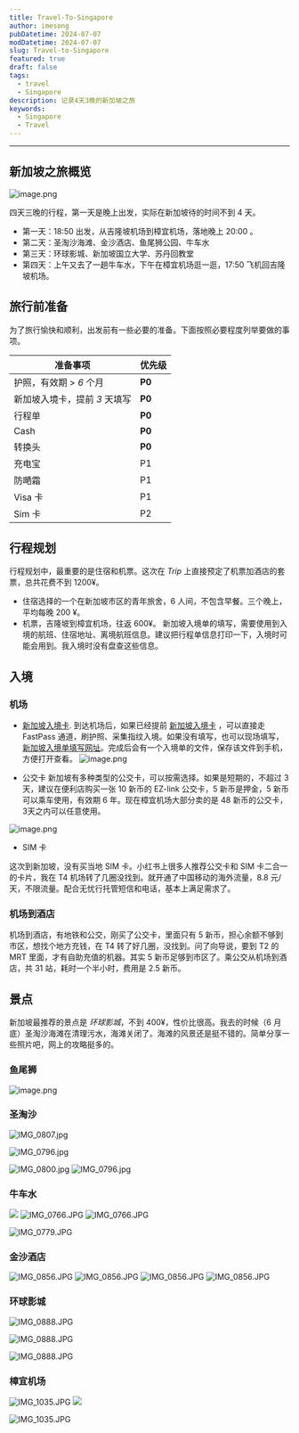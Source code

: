 ```yaml
---
title: Travel-To-Singapore
author: imesong
pubDatetime: 2024-07-07
modDatetime: 2024-07-07
slug: Travel-to-Singapore
featured: true
draft: false
tags:
  - travel
  - Singapore
description: 记录4天3晚的新加坡之旅
keywords:
  - Singapore
  - Travel
---
```


---

## 新加坡之旅概览

![image.png](https://img.imesong.com/file/9b7f55e6aac1241ced5e4.png)

四天三晚的行程，第一天是晚上出发，实际在新加坡待的时间不到 4 天。

- 第一天：18:50 出发，从吉隆坡机场到樟宜机场，落地晚上 20:00 。
- 第二天：圣淘沙海滩、金沙酒店、鱼尾狮公园、牛车水
- 第三天：环球影城、新加坡国立大学、苏丹回教堂
- 第四天：上午又去了一趟牛车水，下午在樟宜机场逛一逛，17:50 飞机回吉隆坡机场。

## 旅行前准备

为了旅行愉快和顺利，出发前有一些必要的准备。下面按照必要程度列举要做的事项。

| 准备事项                      | 优先级 |
| ----------------------------- | ------ |
| 护照，有效期 > _6_ 个月       | **P0** |
| 新加坡入境卡，提前 _3_ 天填写 | **P0** |
| 行程单                        | **P0** |
| Cash                          | **P0** |
| 转换头                        | **P0** |
| 充电宝                        | P1     |
| 防嗮霜                        | P1     |
| Visa 卡                       | P1     |
| Sim 卡                        | P2     |

## 行程规划

行程规划中，最重要的是住宿和机票。这次在 _Trip_ 上直接预定了机票加酒店的套票，总共花费不到 1200¥。

- 住宿选择的一个在新加坡市区的青年旅舍，6 人间，不包含早餐。三个晚上，平均每晚 200 ¥。
- 机票，吉隆坡到樟宜机场，往返 600¥。
  新加坡入境单的填写，需要使用到入境的航班、住宿地址、离境航班信息。建议把行程单信息打印一下，入境时可能会用到。我入境时没有盘查这些信息。

## 入境

### 机场

- [新加坡入境卡](https://eservices.ica.gov.sg/sgarrivalcard/). 到达机场后，如果已经提前 [新加坡入境卡](https://eservices.ica.gov.sg/sgarrivalcard/) ，可以直接走 FastPass 通道，刷护照、采集指纹入境。如果没有填写，也可以现场填写，[新加坡入境单填写网址](https://eservices.ica.gov.sg/sgarrivalcard/)。完成后会有一个入境单的文件，保存该文件到手机，方便打开查看。
  ![image.png](https://img.imesong.com/file/b7deb669aaae5324db63e.png)

- 公交卡
  新加坡有多种类型的公交卡，可以按需选择。如果是短期的，不超过 3 天，建议在便利店购买一张 10 新币的 EZ-link 公交卡，5 新币是押金，5 新币可以乘车使用，有效期 6 年。现在樟宜机场大部分卖的是 48 新币的公交卡，3天之内可以任意使用。

![image.png](https://img.imesong.com/file/b033c421ed86aea7c2e14.png)

- SIM 卡

这次到新加坡，没有买当地 SIM 卡。小红书上很多人推荐公交卡和 SIM 卡二合一的卡片，我在 T4 机场转了几圈没找到。就开通了中国移动的海外流量，8.8 元/天，不限流量。配合无忧行托管短信和电话，基本上满足需求了。

### 机场到酒店

机场到酒店，有地铁和公交，刚买了公交卡，里面只有 5 新币，担心余额不够到市区，想找个地方充钱，在 T4 转了好几圈，没找到。问了向导说，要到 T2 的 MRT 里面，才有自助充值的机器。其实 5 新币足够到市区了。乘公交从机场到酒店，共 31 站，耗时一个半小时，费用是 2.5 新币。

## 景点

新加坡最推荐的景点是 _环球影城_，不到 400¥，性价比很高。我去的时候（6 月底）圣淘沙海滩在清理污水，海滩关闭了。海滩的风景还是挺不错的。简单分享一些照片吧，网上的攻略挺多的。

### 鱼尾狮

![image.png](https://img.imesong.com/file/a71ec4dad374ba2327d42.png)

### 圣淘沙

![IMG_0807.jpg](https://img.imesong.com/file/002d13aecb5cb7354b3a2.jpg)

![IMG_0796.jpg](https://img.imesong.com/file/355cd9e909a2ee60bc624.jpg)

![IMG_0800.jpg](https://img.imesong.com/file/11e16f6cc9bb0bae8ac5d.jpg)
![IMG_0796.jpg](https://img.imesong.com/file/43d652d2ccda9d3174827.jpg)

### 牛车水

![](https://img.imesong.com/file/520952a3c749ca396905c.jpg)
![IMG_0766.JPG](https://img.imesong.com/file/8086184fad6ccdeabeac1.jpg)
![IMG_0766.JPG](https://img.imesong.com/file/a26415ee8e4109997fabe.jpg)

![IMG_0779.JPG](https://img.imesong.com/file/30f4809da4ae88e20d221.jpg)

### 金沙酒店

![IMG_0856.JPG](https://img.imesong.com/file/a449c580f13d4d6cb3ffb.jpg)
![IMG_0856.JPG](https://img.imesong.com/file/3171972055473ce7677fa.jpg)
![IMG_0856.JPG](https://img.imesong.com/file/a974fc8886d0301bd2f6f.jpg)
![IMG_0856.JPG](https://img.imesong.com/file/486f50395bd0ad8110e01.jpg)

### 环球影城

![IMG_0888.JPG](https://img.imesong.com/file/5b7acc0ec00aaa07a3e75.jpg)

![IMG_0888.JPG](https://img.imesong.com/file/a1ba5bb1a82a4957800bc.jpg)

![IMG_0888.JPG](https://img.imesong.com/file/70b0813f770e50d422f59.jpg)

### 樟宜机场

![IMG_1035.JPG](https://img.imesong.com/file/d6b94fa1300f98a716123.jpg)
![](https://img.imesong.com/file/07ef5512d7750e722975c.jpg)

![IMG_1035.JPG](https://img.imesong.com/file/19ca9d5daa26b692d568c.jpg)
